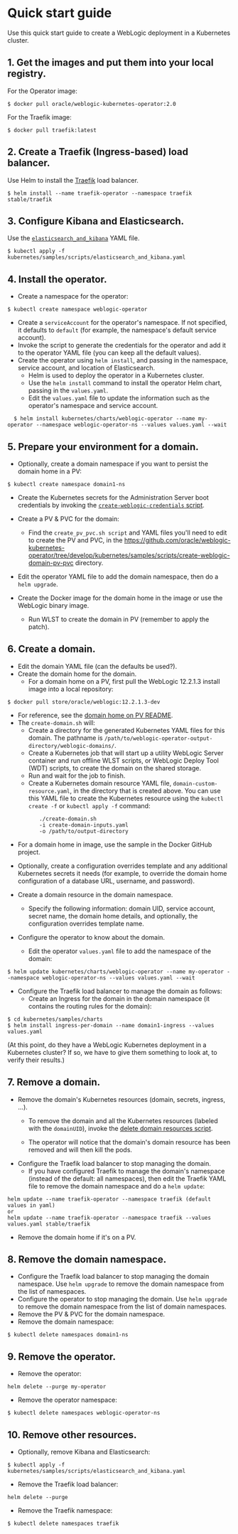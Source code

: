 # Quick start guide

Use this quick start guide to create a WebLogic deployment in a Kubernetes cluster.

## 1.	Get the images and put them into your local registry.

For the Operator image:
```
$ docker pull oracle/weblogic-kubernetes-operator:2.0
```
For the Traefik image:
```
$ docker pull traefik:latest
```
## 2. Create a Traefik (Ingress-based) load balancer.

Use Helm to install the [Traefik](../kubernetes/samples/charts/traefik/README.md) load balancer.
```
$ helm install --name traefik-operator --namespace traefik stable/traefik
```
## 3. Configure Kibana and Elasticsearch.

Use the [`elasticsearch_and_kibana`](https://github.com/oracle/weblogic-kubernetes-operator/blob/develop/kubernetes/samples/scripts/elasticsearch_and_kibana.yaml) YAML file.
```
$ kubectl apply -f kubernetes/samples/scripts/elasticsearch_and_kibana.yaml
```

## 4. Install the operator.

* Create a namespace for the operator:
```
$ kubectl create namespace weblogic-operator
```
* Create a `serviceAccount` for the operator's namespace. If not specified, it defaults to `default` (for example, the namespace's default service account).
* Invoke the script to generate the credentials for the operator and add it to the operator YAML file (you can keep all the default values).
* Create the operator using `helm install`, and passing in the namespace, service account, and location of Elasticsearch.
  * Helm is used to deploy the operator in a Kubernetes cluster.
  * Use the `helm install` command to install the operator Helm chart, passing in the `values.yaml`.
  * Edit the `values.yaml` file to update the information such as the operator's namespace and service account.
```
  $ helm install kubernetes/charts/weblogic-operator --name my-operator --namespace weblogic-operator-ns --values values.yaml --wait
```

## 5. Prepare your environment for a domain.

* Optionally, create a domain namespace if you want to persist the domain home in a PV:
```
$ kubectl create namespace domain1-ns
```
* Create the Kubernetes secrets for the Administration Server boot credentials by invoking the [`create-weblogic-credentials` script](https://github.com/oracle/weblogic-kubernetes-operator/blob/develop/kubernetes/samples/scripts/create-weblogic-domain/create-weblogic-credentials.sh).

* Create a PV & PVC for the domain:
  * Find the `create_pv_pvc.sh script` and YAML files you'll need to edit to create the PV and PVC, in the https://github.com/oracle/weblogic-kubernetes-operator/tree/develop/kubernetes/samples/scripts/create-weblogic-domain-pv-pvc directory.
* Edit the operator YAML file to add the domain namespace, then do a `helm upgrade`.
* Create the Docker image for the domain home in the image or use the WebLogic binary image.
  * Run WLST to create the domain in PV (remember to apply the patch).

## 6. Create a domain.

* Edit the domain YAML file (can the defaults be used?).
* Create the domain home for the domain.
  * For a domain home on a PV, first pull the WebLogic 12.2.1.3 install image into a local repository:

```  
$ docker pull store/oracle/weblogic:12.2.1.3-dev
```
 * For reference, see the [domain home on PV README](https://github.com/oracle/weblogic-kubernetes-operator/blob/develop/kubernetes/samples/scripts/create-weblogic-domain/domain-home-on-pv/README.md).
 * The `create-domain.sh` will:
   * Create a directory for the generated Kubernetes YAML files for this domain. The pathname is `/path/to/weblogic-operator-output-directory/weblogic-domains/`.
   * Create a Kubernetes job that will start up a utility WebLogic Server container and run offline WLST scripts, or WebLogic Deploy Tool (WDT) scripts, to create the domain on the shared storage.
   * Run and wait for the job to finish.
   * Create a Kubernetes domain resource YAML file, `domain-custom-resource.yaml`, in the directory that is created above. You can use this YAML file to create the Kubernetes resource using the `kubectl create -f` or `kubectl apply -f` command:

```
          ./create-domain.sh
          -i create-domain-inputs.yaml
          -o /path/to/output-directory
```

* For a domain home in image, use the sample in the Docker GitHub project.

* Optionally, create a configuration overrides template and any additional Kubernetes secrets it needs (for example, to override the domain home configuration of a database URL, username, and password).

* Create a domain resource in the domain namespace.
  * Specify the following information: domain UID, service account, secret name, the domain home details, and optionally, the configuration overrides template name.

* Configure the operator to know about the domain.
   * Edit the operator `values.yaml` file to add the namespace of the domain:

```
$ helm update kubernetes/charts/weblogic-operator --name my-operator --namespace weblogic-operator-ns --values values.yaml --wait
```

* Configure the Traefik load balancer to manage the domain as follows:
  * Create an Ingress for the domain in the domain namespace (it contains the routing rules for the domain):

```
$ cd kubernetes/samples/charts
$ helm install ingress-per-domain --name domain1-ingress --values values.yaml
```

(At this point, do they have a WebLogic Kubernetes deployment in a Kubernetes cluster? If so, we have to give them something to look at, to verify their results.)

## 7. Remove a domain.

* Remove the domain's Kubernetes resources (domain, secrets, ingress, ...).
  * To remove the domain and all the Kubernetes resources (labeled with the `domainUID`), invoke the [delete domain resources script](https://github.com/oracle/weblogic-kubernetes-operator/blob/develop/kubernetes/samples/scripts/delete-weblogic-domain-resources.sh).

  * The operator will notice that the domain's domain resource has been removed and will then kill the pods.
* Configure the Traefik load balancer to stop managing the domain.
  * If you have configured Traefik to manage the domain's namespace (instead of the default: all namespaces), then edit the Traefik YAML file to remove the domain namespace and do a `helm update`:

```
helm update --name traefik-operator --namespace traefik (default values in yaml)
or
helm update --name traefik-operator --namespace traefik --values values.yaml stable/traefik
```

* Remove the domain home if it's on a PV.

## 8. Remove the domain namespace.

* Configure the Traefik load balancer to stop managing the domain namespace. Use `helm upgrade` to remove the domain namespace from the list of namespaces.
* Configure the operator to stop managing the domain. Use `helm upgrade` to remove the domain namespace from the list of domain namespaces.
* Remove the PV & PVC for the domain namespace.
* Remove the domain namespace:
```
$ kubectl delete namespaces domain1-ns
```

## 9. Remove the operator.

* Remove the operator:

```
helm delete --purge my-operator
```
* Remove the operator namespace:

```
$ kubectl delete namespaces weblogic-operator-ns
```

## 10. Remove other resources.

* Optionally, remove Kibana and Elasticsearch:

```
$ kubectl apply -f kubernetes/samples/scripts/elasticsearch_and_kibana.yaml
```
* Remove the Traefik load balancer:

```
helm delete --purge
```
* Remove the Traefik namespace:

```
$ kubectl delete namespaces traefik
```
